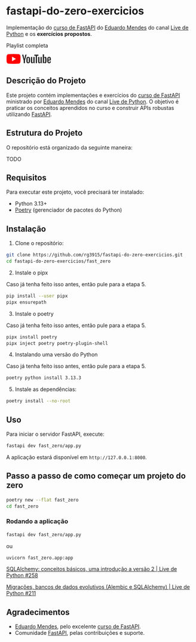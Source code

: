 # fastapi-do-zero-exercicios

Implementação do [curso de FastAPI](https://fastapidozero.dunossauro.com/estavel/) do [Eduardo Mendes](https://github.com/dunossauro/fastapi-do-zero) do canal [Live de Python](https://www.youtube.com/@Dunossauro) e os **exercícios propostos**.

Playlist completa

<a href="https://www.youtube.com/watch?v=ImhYlISeWPQ&list=PLOQgLBuj2-3KT9ZWvPmaGFQ0KjIez0403">
    <img src="img/youtube.png">
</a>



## Descrição do Projeto

Este projeto contém implementações e exercícios do [curso de FastAPI](https://fastapidozero.dunossauro.com/estavel/) ministrado por [Eduardo Mendes](https://github.com/dunossauro/fastapi-do-zero) do canal [Live de Python](https://www.youtube.com/@Dunossauro). O objetivo é praticar os conceitos aprendidos no curso e construir APIs robustas utilizando [FastAPI](https://fastapi.tiangolo.com/).

## Estrutura do Projeto

O repositório está organizado da seguinte maneira:

TODO

## Requisitos

Para executar este projeto, você precisará ter instalado:

- Python 3.13+
- [Poetry](https://python-poetry.org/) (gerenciador de pacotes do Python)

## Instalação

1. Clone o repositório:

```bash
git clone https://github.com/rg3915/fastapi-do-zero-exercicios.git
cd fastapi-do-zero-exercicios/fast_zero
```

2. Instale o pipx

Caso já tenha feito isso antes, então pule para a etapa 5.

```bash
pip install --user pipx
pipx ensurepath
```

3. Instale o poetry

Caso já tenha feito isso antes, então pule para a etapa 5.

```bash
pipx install poetry
pipx inject poetry poetry-plugin-shell
```

4. Instalando uma versão do Python

Caso já tenha feito isso antes, então pule para a etapa 5.

```bash
poetry python install 3.13.3
```

5. Instale as dependências:

```bash
poetry install --no-root
```

## Uso

Para iniciar o servidor FastAPI, execute:

```bash
fastapi dev fast_zero/app.py
```

A aplicação estará disponível em `http://127.0.0.1:8000`.


## Passo a passo de como começar um projeto do zero

```bash
poetry new --flat fast_zero
cd fast_zero
```


### Rodando a aplicação

```bash
fastapi dev fast_zero/app.py
```

ou

```bash
uvicorn fast_zero.app:app
```

[SQLAlchemy: conceitos básicos, uma introdução a versão 2 | Live de Python #258](https://www.youtube.com/watch?v=t4C1c62Z4Ag)

[Migrações, bancos de dados evolutivos (Alembic e SQLAlchemy) | Live de Python #211](https://www.youtube.com/watch?v=yQtqkq9UkDA)




## Agradecimentos

- [Eduardo Mendes](https://github.com/dunossauro/fastapi-do-zero), pelo excelente [curso de FastAPI](https://fastapidozero.dunossauro.com/estavel/).
- Comunidade [FastAPI](https://fastapi.tiangolo.com/), pelas contribuições e suporte.
